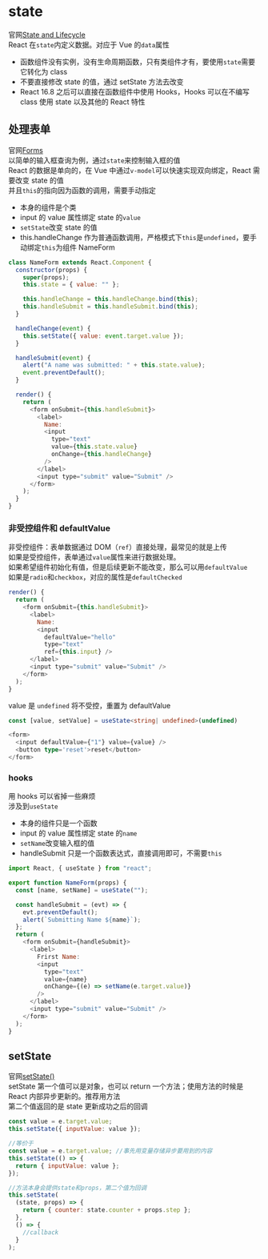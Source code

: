 # state

官网[State and Lifecycle](https://reactjs.org/docs/state-and-lifecycle.html)  
React 在`state`内定义数据。对应于 Vue 的`data`属性

- 函数组件没有实例，没有生命周期函数，只有类组件才有，要使用`state`需要它转化为 class
- 不要直接修改 state 的值，通过 setState 方法去改变
- React 16.8 之后可以直接在函数组件中使用 Hooks，Hooks 可以在不编写 class 使用 state 以及其他的 React 特性

## 处理表单

官网[Forms](https://reactjs.org/docs/forms.html)  
以简单的输入框查询为例，通过`state`来控制输入框的值  
React 的数据是单向的，在 Vue 中通过`v-model`可以快速实现双向绑定，React 需要改变 state 的值  
并且`this`的指向因为函数的调用，需要手动指定

- 本身的组件是个类
- input 的 value 属性绑定 state 的`value`
- `setState`改变 state 的值
- this.handleChange 作为普通函数调用，严格模式下`this`是`undefined`，要手动绑定`this`为组件 NameForm

```js
class NameForm extends React.Component {
  constructor(props) {
    super(props);
    this.state = { value: "" };

    this.handleChange = this.handleChange.bind(this);
    this.handleSubmit = this.handleSubmit.bind(this);
  }

  handleChange(event) {
    this.setState({ value: event.target.value });
  }

  handleSubmit(event) {
    alert("A name was submitted: " + this.state.value);
    event.preventDefault();
  }

  render() {
    return (
      <form onSubmit={this.handleSubmit}>
        <label>
          Name:
          <input
            type="text"
            value={this.state.value}
            onChange={this.handleChange}
          />
        </label>
        <input type="submit" value="Submit" />
      </form>
    );
  }
}
```

### 非受控组件和 defaultValue

非受控组件：表单数据通过 DOM（`ref`）直接处理，最常见的就是上传  
如果是受控组件，表单通过`value`属性来进行数据处理。  
如果希望组件初始化有值，但是后续更新不能改变，那么可以用`defaultValue`  
如果是`radio`和`checkbox`，对应的属性是`defaultChecked`

```js
render() {
  return (
    <form onSubmit={this.handleSubmit}>
      <label>
        Name:
        <input
          defaultValue="hello"
          type="text"
          ref={this.input} />
      </label>
      <input type="submit" value="Submit" />
    </form>
  );
}
```

value 是 `undefined` 将不受控，重置为 defaultValue

```ts
const [value, setValue] = useState<string| undefined>(undefined)

<form>
  <input defaultValue={"1"} value={value} />
  <button type='reset'>reset</button>
</form>
```

### hooks

用 hooks 可以省掉一些麻烦  
涉及到`useState`

- 本身的组件只是一个函数
- input 的 value 属性绑定 state 的`name`
- `setName`改变输入框的值
- handleSubmit 只是一个函数表达式，直接调用即可，不需要`this`

```js
import React, { useState } from "react";

export function NameForm(props) {
  const [name, setName] = useState("");

  const handleSubmit = (evt) => {
    evt.preventDefault();
    alert(`Submitting Name ${name}`);
  };
  return (
    <form onSubmit={handleSubmit}>
      <label>
        Frirst Name:
        <input
          type="text"
          value={name}
          onChange={(e) => setName(e.target.value)}
        />
      </label>
      <input type="submit" value="Submit" />
    </form>
  );
}
```

## setState

官网[setState()](https://reactjs.org/docs/react-component.html#setstate)  
setState 第一个值可以是对象，也可以 return 一个方法；使用方法的时候是 React 内部异步更新的。推荐用方法  
第二个值返回的是 state 更新成功之后的回调

```js
const value = e.target.value;
this.setState({ inputValue: value });

//等价于
const value = e.target.value; //事先用变量存储异步要用到的内容
this.setState(() => {
  return { inputValue: value };
});

//方法本身会提供state和props，第二个值为回调
this.setState(
  (state, props) => {
    return { counter: state.counter + props.step };
  },
  () => {
    //callback
  }
);
```

